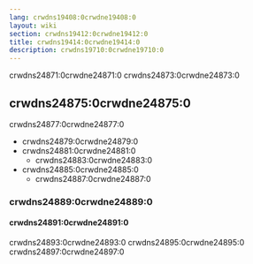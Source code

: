 ```yaml
---
lang: crwdns19408:0crwdne19408:0
layout: wiki
section: crwdns19412:0crwdne19412:0
title: crwdns19414:0crwdne19414:0
description: crwdns19710:0crwdne19710:0
---
```


crwdns24871:0crwdne24871:0 crwdns24873:0crwdne24873:0

## crwdns24875:0crwdne24875:0

crwdns24877:0crwdne24877:0
- crwdns24879:0crwdne24879:0
- crwdns24881:0crwdne24881:0
   - crwdns24883:0crwdne24883:0
- crwdns24885:0crwdne24885:0
   - crwdns24887:0crwdne24887:0

### crwdns24889:0crwdne24889:0

#### crwdns24891:0crwdne24891:0
crwdns24893:0crwdne24893:0 crwdns24895:0crwdne24895:0 crwdns24897:0crwdne24897:0

